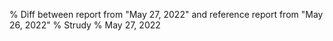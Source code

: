 % Diff between report from "May 27, 2022" and reference report from "May 26, 2022"
% Strudy
% May 27, 2022


